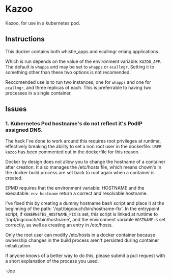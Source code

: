 # Kazoo

Kazoo, for use in a kubernetes pod.


## Instructions

This docker contains both whistle_apps and ecallmgr erlang applications.

Which is run depends on the value of the environment variable: `KAZOO_APP`.  The default is `whapps` and may be set to `whapps` or `ecallmgr`.  Setting it to something other than these two options is not recomended.

Reccomended use is to run two instances, one for `whapps` and one for `ecallmgr`, and three replicas of each.  This is preferrable to having two processes in a single container.


## Issues

### 1. Kubernetes Pod hostname's do not reflect it's PodIP assigned DNS. 

The hack I've done to work around this requires root privileges at runtime, effectively breaking the ability to set a non root user in the dockerfile.  `USER kazoo` has been commented out in the dockerfile for this reason.

Docker by design does not allow you to change the hostname of a container after creation.  It also manages the /etc/hosts file, which means chown's in the docker build process are set back to root again when a container is created.

EPMD requires that the environment variable: HOSTNAME and the executable: `env hostname` return a correct and resolvable hostname.

I've fixed this by creating a dummy hostname bash script and place it at the beginning of the path: '/opt/bigcouch/bin/hostname-fix'.  In the entrypoint script, if `KUBERNETES_HOSTNAME_FIX` is set, this script is linked at runtime to '/opt/bigcouch/sbin/hostname', and the environment variable `HOSTNAME` is set correctly, as well as creating an entry in /etc/hosts.  

Only the root user can modify /etc/hosts in a docker container because ownership changes in the build process aren't persisted during container initialization.

If anyone knows of a better way to do this, please submit a pull request with a short explanation of the process you used.

-Joe